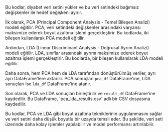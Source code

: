 Bu kodlar, diyabet veri setini yükler ve bu veri setindeki bağımsız değişkenler ile hedef değişkeni ayırır.

İlk olarak, PCA (Principal Component Analysis - Temel Bileşen Analizi) modeli eğitilir. PCA, veri setindeki değişkenler arasındaki varyansı maksimize ederek boyut azaltma işlemi gerçekleştirir. Bu kodlarda, iki bileşen kullanılarak PCA modeli eğitilir.

Ardından, LDA (Linear Discriminant Analysis - Doğrusal Ayrım Analizi) modeli eğitilir. LDA, sınıflar arasındaki ayrımı maksimize ederek boyut azaltma işlemi gerçekleştirir. Bu kodlarda, bir bileşen kullanılarak LDA modeli eğitilir.

Daha sonra, hem PCA hem de LDA tarafından dönüştürülmüş veriler, ayrı ayrı DataFrame'lere aktarılır. PCA sonuçları `pca_df` DataFrame'ine, LDA sonuçları ise `lda_df` DataFrame'ine atanır.

Son olarak, PCA ve LDA sonuçları birleştirilir ve `result_df` DataFrame'ine kaydedilir. Bu DataFrame, 'pca_lda_results.csv' adlı bir CSV dosyasına kaydedilir.

Bu kodlar, PCA ve LDA gibi boyut azaltma tekniklerinin uygulanmasını sağlar ve veri setini daha düşük boyutlu bir uzayda temsil eder. Bu şekilde, veri seti üzerinde daha kolay işlemler yapılabilir ve model performansı artırılabilir.
